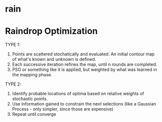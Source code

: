 # rain

# Raindrop Optimization

TYPE 1:

1. Points are scattered stochatically and evaluated. An initial contour map of what's known and unknown is defined.
2. Each successive iteration refines the map, until n rounds are completed.
3. PSO or something like it is applied, but weighted by what was learned in the mapping phase.

TYPE 2:

1. Identify probable locations of optima based on relative weights of stochastic points.
2. Use information gained to constrain the next selections (like a Gaussian Process - only simpler, since those are expensive)
3. Repeat until converge
